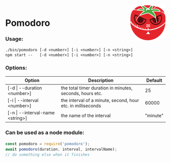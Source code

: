 <img align="right" alt="Pomodoro" src="./icons/icon_work.png">  

# Pomodoro

### Usage:  

    ./bin/pomodoro [-d <number>] [-i <number>] [-n <string>]
    npm start --   [-d <number>] [-i <number>] [-n <string>]

### Options:
   
| Option                            | Description                                                 | Default  |
|-----------------------------------|-------------------------------------------------------------|----------|
| [-d \| --duration \<number>]      | the total timer duration in minutes, seconds, hours etc.    | 25       |
| [-i \| --interval \<number>]      | the interval of a minute, second, hour etc. in milliseconds | 60000    |
| [-n \| --interval-name \<string>] | the name of the interval                                    | "minute" |

### Can be used as a node module:

```javascript
const pomodoro = require('pomodoro');
await pomodoro(duration, interval, intervalName);
// do something else when it finishes
```